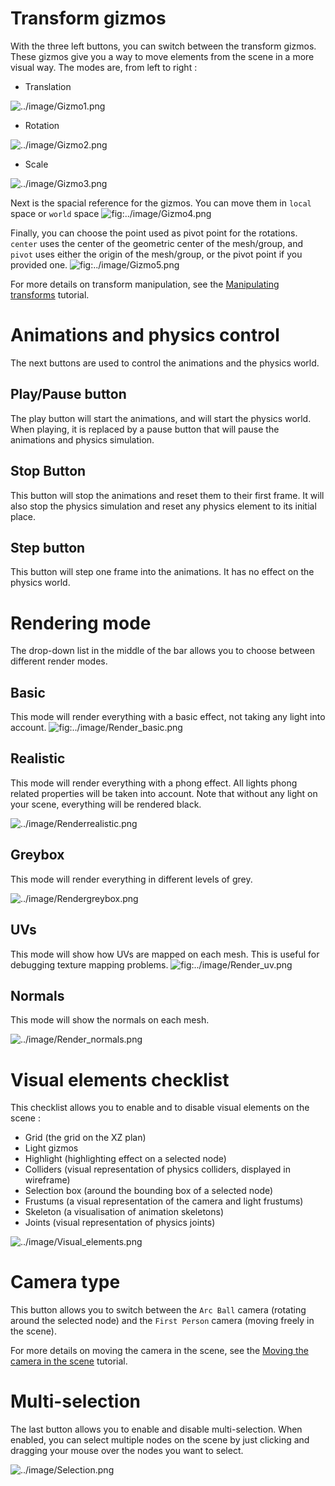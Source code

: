 Transform gizmos
================

With the three left buttons, you can switch between the transform gizmos. These gizmos give you a way to move elements from the scene in a more visual way. The modes are, from left to right :

-   Translation

![](../image/Gizmo1.png "../image/Gizmo1.png")

-   Rotation

![](../image/Gizmo2.png "../image/Gizmo2.png")

-   Scale

![](../image/Gizmo3.png "../image/Gizmo3.png")

Next is the spacial reference for the gizmos. You can move them in `local` space or `world` space ![](../image/Gizmo4.png "fig:../image/Gizmo4.png")

Finally, you can choose the point used as pivot point for the rotations. `center` uses the center of the geometric center of the mesh/group, and `pivot` uses either the origin of the mesh/group, or the pivot point if you provided one. ![](../image/Gizmo5.png "fig:../image/Gizmo5.png")

For more details on transform manipulation, see the [Manipulating transforms](../tutorial/Manipulating_transforms.md) tutorial.

Animations and physics control
==============================

The next buttons are used to control the animations and the physics world.

Play/Pause button
-----------------

The play button will start the animations, and will start the physics world. When playing, it is replaced by a pause button that will pause the animations and physics simulation.

Stop Button
-----------

This button will stop the animations and reset them to their first frame. It will also stop the physics simulation and reset any physics element to its initial place.

Step button
-----------

This button will step one frame into the animations. It has no effect on the physics world.

Rendering mode
==============

The drop-down list in the middle of the bar allows you to choose between different render modes.

Basic
-----

This mode will render everything with a basic effect, not taking any light into account. ![](../image/Render_basic.png "fig:../image/Render_basic.png")

Realistic
---------

This mode will render everything with a phong effect. All lights phong related properties will be taken into account. Note that without any light on your scene, everything will be rendered black.

![](../image/Renderrealistic.png "../image/Renderrealistic.png")

Greybox
-------

This mode will render everything in different levels of grey.

![](../image/Rendergreybox.png "../image/Rendergreybox.png")

UVs
---

This mode will show how UVs are mapped on each mesh. This is useful for debugging texture mapping problems. ![](../image/Render_uv.png "fig:../image/Render_uv.png")

Normals
-------

This mode will show the normals on each mesh.

![](../image/Render_normals.png "../image/Render_normals.png")

Visual elements checklist
=========================

This checklist allows you to enable and to disable visual elements on the scene :

-   Grid (the grid on the XZ plan)
-   Light gizmos
-   Highlight (highlighting effect on a selected node)
-   Colliders (visual representation of physics colliders, displayed in wireframe)
-   Selection box (around the bounding box of a selected node)
-   Frustums (a visual representation of the camera and light frustums)
-   Skeleton (a visualisation of animation skeletons)
-   Joints (visual representation of physics joints)

![](../image/Visual_elements.png "../image/Visual_elements.png")

Camera type
===========

This button allows you to switch between the `Arc Ball` camera (rotating around the selected node) and the `First Person` camera (moving freely in the scene).

For more details on moving the camera in the scene, see the [Moving the camera in the scene](../tutorial/Moving_the_camera_in_the_scene.md) tutorial.

Multi-selection
===============

The last button allows you to enable and disable multi-selection. When enabled, you can select multiple nodes on the scene by just clicking and dragging your mouse over the nodes you want to select.

![](../image/Selection.png "../image/Selection.png")

